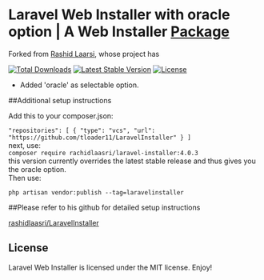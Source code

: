 # Laravel Web Installer with oracle option | A Web Installer [Package](https://packagist.org/packages/rachidlaasri/laravel-installer)

Forked from [Rashid Laarsi](https://github.com/rashidlaasri/LaravelInstaller), whose project has

[![Total Downloads](https://poser.pugx.org/rachidlaasri/laravel-installer/d/total.svg)](https://packagist.org/packages/rachidlaasri/laravel-installer)
[![Latest Stable Version](https://poser.pugx.org/rachidlaasri/laravel-installer/v/stable.svg)](https://packagist.org/packages/rachidlaasri/laravel-installer)
[![License](https://poser.pugx.org/rachidlaasri/laravel-installer/license.svg)](https://packagist.org/packages/rachidlaasri/laravel-installer)

- Added 'oracle' as selectable option.

##Additional setup instructions

Add this to your composer.json:<br>

`"repositories": [
        {
            "type": "vcs",
            "url": "https://github.com/tloader11/LaravelInstaller"
        }
    ]`
<br>
next, use: <br>
    `composer require rachidlaasri/laravel-installer:4.0.3`
<br>
this version currently overrides the latest stable release and thus gives you the oracle option.
<br>Then use:<br>

`php artisan vendor:publish --tag=laravelinstaller`


##Please refer to his github for detailed setup instructions

[rashidlaasri/LaravelInstaller](https://github.com/rashidlaasri/LaravelInstaller)

## License

Laravel Web Installer is licensed under the MIT license. Enjoy!

